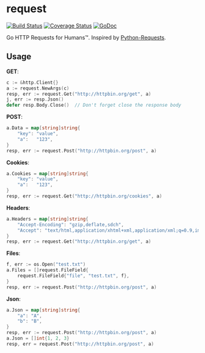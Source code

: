 request
=======
[![Build Status](https://travis-ci.org/mozillazg/request.svg?branch=master)](https://travis-ci.org/mozillazg/request)
[![Coverage Status](https://coveralls.io/repos/mozillazg/request/badge.png?branch=master)](https://coveralls.io/r/mozillazg/request?branch=master)
[![GoDoc](https://godoc.org/github.com/mozillazg/request?status.svg)](https://godoc.org/github.com/mozillazg/request)

Go HTTP Requests for Humans™. Inspired by [Python-Requests](https://github.com/kennethreitz/requests).


Usage
-------

**GET**:

```go
c := &http.Client{}
a := request.NewArgs(c)
resp, err := request.Get("http://httpbin.org/get", a)
j, err := resp.Json()
defer resp.Body.Close()  // Don't forget close the response body
```

**POST**:

```go
a.Data = map[string]string{
	"key": "value",
	"a":   "123",
}
resp, err := request.Post("http://httpbin.org/post", a)
```

**Cookies**:

```go
a.Cookies = map[string]string{
	"key": "value",
	"a":   "123",
}
resp, err := request.Get("http://httpbin.org/cookies", a)
```

**Headers**:

```go
a.Headers = map[string]string{
	"Accept-Encoding": "gzip,deflate,sdch",
	"Accept": "text/html,application/xhtml+xml,application/xml;q=0.9,image/webp,*/*;q=0.8",
}
resp, err := request.Get("http://httpbin.org/get", a)
```

**Files**:

```go
f, err := os.Open("test.txt")
a.Files = []request.FileField{
	request.FileField{"file", "test.txt", f},
}
resp, err := request.Post("http://httpbin.org/post", a)
```

**Json**:

```go
a.Json = map[string]string{
	"a": "A",
	"b": "B",
}
resp, err := request.Post("http://httpbin.org/post", a)
a.Json = []int{1, 2, 3}
resp, err = request.Post("http://httpbin.org/post", a)
```
